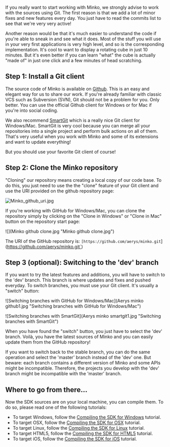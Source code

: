 If you really want to start working with Minko, we strongly advise to work with the sources using Git. The first reason is that we add a lot of minor fixes and new features every day. You just have to read the commits list to see that we're very very active!

Another reason would be that it's much easier to understand the code if you're able to sneak in and see what it does. Most of the stuff you will use in your very first applications is very high level, and so is the corresponding implementation. It's cool to want to display a rotating cube in just 10 minutes. But it's even better if you can learn "what" the cube is actually "made of" in just one click and a few minutes of head scratching.

Step 1: Install a Git client
----------------------------

The source code of Minko is available on [Github](https://github.com). This is an easy and elegant way for us to share our work. If you're already familiar with classic VCS such as Subversion (SVN), Git should not be a problem for you. Only better. You can use the official Github client for Windows or for Mac if you're into social coding.

We also recommend [SmartGit](http://www.syntevo.com/smartgit/download.html) which is a really nice Git client for Windows/Mac. SmartGit is very cool because you can merge all your repositories into a single project and perform bulk actions on all of them. That's very useful when you work with Minko and some of its extensions and want to update everything!

But you should use your favorite Git client of course!

Step 2: Clone the Minko repository
----------------------------------

"Cloning" our repository means creating a local copy of our code base. To do this, you just need to use the the "clone" feature of your Git client and use the URI provided on the github repository page:

![](Minko_github_uri.jpg "Minko_github_uri.jpg")

If you're working with GitHub for Windows/Mac, you can clone the repository simply by clicking on the "Clone in Windows" or "Clone in Mac" button on the repository start page:

![](Minko github clone.jpg "Minko github clone.jpg")

The URI of the GitHub repository is: `[https://github.com/aerys/minko.git`](https://github.com/aerys/minko.git`)

Step 3 (optional): Switching to the 'dev' branch
------------------------------------------------

If you want to try the latest features and additions, you will have to switch to the 'dev' branch. This branch is where updates and fixes and pushed everyday. To switch branches, you must use your Git client. It's usually a "switch" button:

![Switching branches with GitHub for Windows/Mac](Aerys minko github1.jpg "Switching branches with GitHub for Windows/Mac")

![Switching branches with SmartGit](Aerys minko smartgit1.jpg "Switching branches with SmartGit")

When you have found the "switch" button, you just have to select the 'dev' branch. Voilà, you have the latest sources of Minko and you can easily update them from the GitHub repository!

If you want to switch back to the stable branch, you can do the same operation and select the 'master' branch instead of the 'dev' one. But beware: each branch contains a different version of Minko and some APIs might be incompatible. Therefore, the projects you develop with the 'dev' branch might be incompatible with the 'master' branch.

Where to go from there...
-------------------------

Now the SDK sources are on your local machine, you can compile them. To do so, please read one of the following tutorials:

-   To target Windows, follow the [Compiling the SDK for Windows](doc/Compiling_the_SDK_for_Windows.md) tutorial.
-   To target OSX, follow the [Compiling the SDK for OSX](doc/Compiling_the_SDK_for_OSX.md) tutorial.
-   To target Linux, follow the [Compiling the SDK for Linux](doc/Compiling_the_SDK_for_Linux.md) tutorial.
-   To target HTML5, follow the [Compiling the SDK for HTML5](doc/Compiling_the_SDK_for_HTML5.md) tutorial.
-   To target iOS, follow the [Compiling the SDK for iOS](doc/Compiling_the_SDK_for_iOS.md) tutorial.

